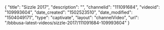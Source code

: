 {
    "title": "Sizzle 2017",
    "description": "",
    "channelid": "111091684",
    "videoid": "109993604",
    "date_created": "1502523510",
    "date_modified": "1504049171",
    "type": "captivate",
    "layout": "channelVideo",
    "url": "\/bbbusa-latest-videos\/sizzle-2017\/111091684-109993604"
}